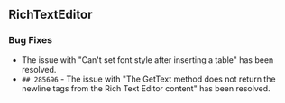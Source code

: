 ##  RichTextEditor

###    Bug Fixes

- The issue with "Can't set font style after inserting a table" has been resolved.
- `## 285696` - The issue with "The GetText method does not return the newline tags from the Rich Text Editor content" has been resolved.

